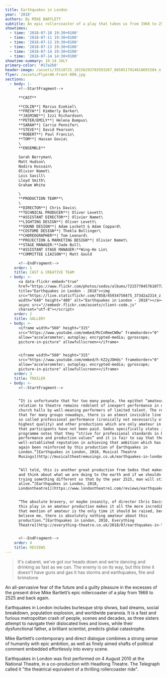 ```yaml
---
title: Earthquakes in London
year: '2018'
authors: By MIKE BARTLETT
subtitle: An epic rollercoaster of a play that takes us from 1968 to 2525 and back again
showtimes:
  - time: '2018-07-10 19:30+0100'
  - time: '2018-07-11 19:30+0100'
  - time: '2018-07-12 19:30+0100'
  - time: '2018-07-13 19:30+0100'
  - time: '2018-07-14 19:30+0100'
  - time: '2018-07-14 14:30+0100'
showtime-summary: 10-14 JULY
primary-color: '#17a2b8'
header-image: /assets/35518725_10156293703593267_8650517914618691584_n.jpg
flyer: /assets/FlyerA6-Front-800.jpg
sections:
  - body: |-
      <!--StartFragment-->

      **CAST**

      **COLIN**| Marcus Ezekiel\
      **FREYA**| Kimberly Barker\
      **JASMINE**| Izzi Richardson\
      **PETER/EMILY**| Helena Bumpus\
      **SARAH**| Carrie Pennifer\
      **STEVE**| David Pearson\
      **ROBERT**| Paul Francis\
      **TOM**| Hassan Govia\
      \
      **ENSEMBLE**

      Sarah Berryman\
      Matt Hudson\
      Nadira Hussain\
      Olivier Namet\
      Lois Savill\
      Lloyd Smith\
      Graham White

      \
      **PRODUCTION TEAM**\
      \
      **DIRECTOR**| Chris Davis\
      **TECHNICAL PRODUCER**| Oliver Levett\
      **ASSISTANT DIRECTOR**| Olivier Namet\
      **LIGHTING DESIGN**| Oliver Levett\
      **SOUND DESIGN**| Adam Lockett & Adam Coppard\
      **COSTUME DESIGN**| Thekla Bollinger\
      **CHOREOGRAPHER**| Tom Leonard\
      **PROJECTION & MARKETING DESIGN**| Olivier Namet\
      **STAGE MANAGER:**Jade Bull\
      **ASSISTANT STAGE MANAGER:**Wing-Ho Lin\
      **COMMITTEE LIAISON**| Matt Gould

      <!--EndFragment-->
    order: 1
    title: CAST & CREATIVE TEAM
  - body: >-
      <a data-flickr-embed="true"
      href="https://www.flickr.com/photos/sedos/albums/72157704576107721"
      title="Earthquakes in London - 2018"><img
      src="https://live.staticflickr.com/7858/45934750475_373d2a2314_z.jpg"
      width="640" height="480" alt="Earthquakes in London - 2018"></a><script
      async src="//embedr.flickr.com/assets/client-code.js"
      charset="utf-8"></script>
    order: 2
    title: GALLERY
  - body: >-
      <iframe width="560" height="315"
      src="https://www.youtube.com/embed/McCnRmeCW0w" frameborder="0"
      allow="accelerometer; autoplay; encrypted-media; gyroscope;
      picture-in-picture" allowfullscreen></iframe>


      <iframe width="560" height="315"
      src="https://www.youtube.com/embed/h-hZ2yJOHds" frameborder="0"
      allow="accelerometer; autoplay; encrypted-media; gyroscope;
      picture-in-picture" allowfullscreen></iframe>
    order: 3
    title: TRAILER
  - body: >-
      <!--StartFragment-->


      “It is unfortunate that for too many people, the epithet “amateur” in
      relation to theatre remains redolent of inexpert performance in draughty
      church halls by well-meaning performers of limited talent. The reality is
      that for many groups nowadays, there is an almost invisible line between
      so called professional performance (ironically not necessarily of the
      highest quality) and other productions which are only amateur in the sense
      that participants have not been paid. Sedos specifically states in its
      programme notes that they “strive for professional standards in both
      performance and production values” and it is fair to say that they have a
      well-established reputation in achieving that ambition which has once
      again been reinforced by this production of Earthquakes in
      London.”[Earthquakes in London, 2018, Musical Theatre
      Musings](http://musicaltheatremusings.co.uk/earthquakes-in-london)


      “All told, this is another great production from Sedos that makes you stop
      and think about what we are doing to the earth and if we shouldn’t be
      trying something different so that by the year 2525, man will still be
      alive.”[Earthquakes in London, 2018,
      Londontheatre1](https://www.londontheatre1.com/reviews/earthquakes-in-london-at-the-bridewell-theatre-review/)


      “The absolute bravery, or maybe insanity, of director Chris Davis to stage
      this play in an amateur production makes it all the more incredible. And
      that mention of amateur is the only time it should be raised, because
      believe me, there is absolutely nothing amateur about this
      production.”[Earthquakes in London, 2018, Everything
      Theatre](http://everything-theatre.co.uk/2018/07/earthquakes-in-london-bridewell-theatre-review.html)


      <!--EndFragment-->
    order: 4
    title: REVIEWS
---
```


> It's cabaret, we've got our heads down and we’re dancing and drinking as fast as we can. The enemy is on its way, but this time it doesn't have guns and gas it has storms and earthquakes, fire and brimstone

An all-pervasive fear of the future and a guilty pleasure in the excesses of the present drive Mike Bartlett’s epic rollercoaster of a play from 1968 to 2525 and back again.

Earthquakes in London includes burlesque strip shows, bad dreams, social breakdown, population explosion, and worldwide paranoia. It is a fast and furious metropolitan crash of people, scenes and decades, as three sisters attempt to navigate their dislocated lives and loves, while their dysfunctional father, a brilliant scientist, predicts global catastrophe.

Mike Bartlett’s contemporary and direct dialogue combines a strong sense of humanity with epic ambition, as well as finely aimed shafts of political comment embedded effortlessly into every scene.

Earthquakes in London was first performed on 4 August 2010 at the National Theatre, in a co-production with Headlong Theatre. The Telegraph called it "the theatrical equivalent of a thrilling rollercoaster ride".
